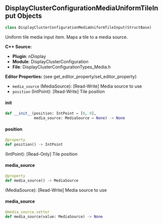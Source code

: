 ## DisplayClusterConfigurationMediaUniformTileInput Objects

```python
class DisplayClusterConfigurationMediaUniformTileInput(StructBase)
```

Uniform tile media input item. Maps a tile to a media source.

**C++ Source:**

- **Plugin**: nDisplay
- **Module**: DisplayClusterConfiguration
- **File**: DisplayClusterConfigurationTypes_Media.h

**Editor Properties:** (see get_editor_property/set_editor_property)

- ``media_source`` (MediaSource):  [Read-Write] Media source to use
- ``position`` (IntPoint):  [Read-Write] Tile position

<a id="unreal.DisplayClusterConfigurationMediaUniformTileInput.__init__"></a>

#### __init__

```python
def __init__(position: IntPoint = [0, 0],
             media_source: MediaSource = None) -> None
```

<a id="unreal.DisplayClusterConfigurationMediaUniformTileInput.position"></a>

#### position

```python
@property
def position() -> IntPoint
```

(IntPoint):  [Read-Only] Tile position

<a id="unreal.DisplayClusterConfigurationMediaUniformTileInput.media_source"></a>

#### media_source

```python
@property
def media_source() -> MediaSource
```

(MediaSource):  [Read-Write] Media source to use

<a id="unreal.DisplayClusterConfigurationMediaUniformTileInput.media_source"></a>

#### media_source

```python
@media_source.setter
def media_source(value: MediaSource) -> None
```

<a id="unreal.DisplayClusterConfigurationTile_Overscan"></a>
